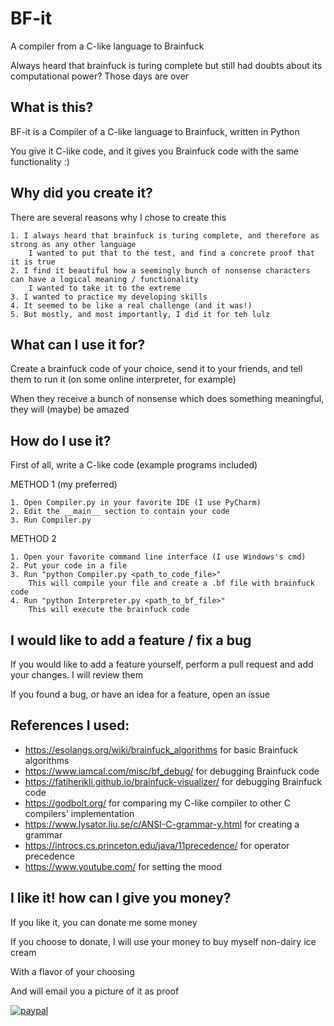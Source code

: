 # BF-it
A compiler from a C-like language to Brainfuck


Always heard that brainfuck is turing complete but still had doubts about its computational power?
Those days are over


## What is this?
BF-it is a Compiler of a C-like language to Brainfuck, written in Python

You give it C-like code, and it gives you Brainfuck code with the same functionality :)


## Why did you create it?
There are several reasons why I chose to create this
```
1. I always heard that brainfuck is turing complete, and therefore as strong as any other language
	I wanted to put that to the test, and find a concrete proof that it is true
2. I find it beautiful how a seemingly bunch of nonsense characters can have a logical meaning / functionality
	I wanted to take it to the extreme
3. I wanted to practice my developing skills
4. It seemed to be like a real challenge (and it was!)
5. But mostly, and most importantly, I did it for teh lulz
```

## What can I use it for?
Create a brainfuck code of your choice, send it to your friends, and tell them to run it (on some online interpreter, for example)

When they receive a bunch of nonsense which does something meaningful, they will (maybe) be amazed


## How do I use it?
First of all, write a C-like code (example programs included)

METHOD 1 (my preferred)
```
1. Open Compiler.py in your favorite IDE (I use PyCharm)
2. Edit the __main__ section to contain your code
3. Run Compiler.py
```

METHOD 2
```
1. Open your favorite command line interface (I use Windows's cmd)
2. Put your code in a file
3. Run "python Compiler.py <path_to_code_file>"
	This will compile your file and create a .bf file with brainfuck code
4. Run "python Interpreter.py <path_to_bf_file>"
	This will execute the brainfuck code
```

## I would like to add a feature / fix a bug
If you would like to add a feature yourself, perform a pull request and add your changes. I will review them

If you found a bug, or have an idea for a feature, open an issue



## References I used:
* https://esolangs.org/wiki/brainfuck_algorithms for basic Brainfuck algorithms
* https://www.iamcal.com/misc/bf_debug/ for debugging Brainfuck code
* https://fatiherikli.github.io/brainfuck-visualizer/ for debugging Brainfuck code
* https://godbolt.org/ for comparing my C-like compiler to other C compilers' implementation
* https://www.lysator.liu.se/c/ANSI-C-grammar-y.html for creating a grammar
* https://introcs.cs.princeton.edu/java/11precedence/ for operator precedence
* https://www.youtube.com/ for setting the mood

	
	
## I like it! how can I give you money?
If you like it, you can donate me some money

If you choose to donate, I will use your money to buy myself non-dairy ice cream

With a flavor of your choosing

And will email you a picture of it as proof
	
[![paypal](https://www.paypalobjects.com/en_US/i/btn/btn_donateCC_LG.gif)](https://www.paypal.com/cgi-bin/webscr?cmd=_s-xclick&hosted_button_id=F9A8U8H2F7QKJ)

